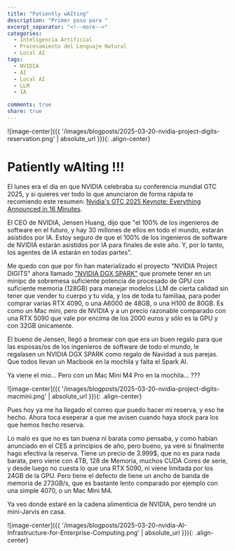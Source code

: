 ```yaml
---
title: "Patiently wAIting"
description: "Primer paso para "
excerpt_separator: "<!--more-->"
categories:
  - Inteligencia Artificial
  - Procesamiento del Lenguaje Natural
  - Local AI
tags:
  - NVIDIA
  - AI
  - Local AI
  - LLM
  - IA

comments: true
share: true
---
```


![image-center]({{ '/images/blogposts/2025-03-20-nvidia-project-digits-reservation.png' | absolute_url }}){: .align-center}

# Patiently wAIting !!!

El lunes era el día en que NVIDIA celebraba su conferencia mundial GTC 2025, y si quieres ver todo lo que anunciaron de forma rápida te recomiendo este resumen: [Nvidia's GTC 2025 Keynote: Everything Announced in 16 Minutes](https://www.youtube.com/watch?v=erhqbyvPesY).

El CEO de NVIDIA, Jensen Huang, dijo que "el 100% de los ingenieros de software en el futuro, y hay 30 millones de ellos en todo el mundo, estarán asistidos por IA. Estoy seguro de que el 100% de los ingenieros de software de NVIDIA estarán asistidos por IA para finales de este año. Y, por lo tanto, los agentes de IA estarán en todas partes".
<!--more-->

Me quedo con que por fin han materializado el proyecto "NVIDIA Project DIGITS" ahora llamado ["NVIDIA DGX SPARK"](https://www.nvidia.com/en-us/products/workstations/dgx-spark/) que promete tener en un minipc de sobremesa suficiente potencia de procesado de GPU con suficiente memoria (128GB) para manejar modelos LLM de cierta calidad sin tener que vender tu cuerpo y tu vida, y los de toda tu familiaa, para poder comprar varias RTX 4090, o una A6000 de 48GB, o una H100 de 80GB. Es como un Mac mini, pero de NVIDIA y a un precio razonable comparado con una RTX 5090 que vale por encima de los 2000 euros y sólo es la GPU y con 32GB únicamente.

El bueno de Jensen, llegó a bromear con que era un buen regalo para que las esposas/os de los ingenieros de software de todo el mundo, le regalasen un NVIDIA DGX SPARK como regalo de Navidad a sus parejas. Que todos llevan un Macbook en la mochila y falta el Spark AI. 

Ya viene el mio... Pero con un Mac Mini M4 Pro en la mochila... ???

![image-center]({{ '/images/blogposts/2025-03-20-nvidia-project-digits-macmini.png' | absolute_url }}){: .align-center}

Pues hoy ya me ha llegado el correo que puedo hacer mi reserva, y eso he hecho. Ahora toca eseperar a que me avisen cuando haya stock para los que hemos hecho reserva.

Lo malo es que no es tan buena ni barata como pensaba, y como habían anunciado en el CES a principios de año, pero bueno, ya veré si finalmente hago efectiva la reserva. Tiene un precio de 3.999$, que no es para nada barata, pero viene con 4TB, 128 de Memoria, muchos CUDA Cores de serie, y desde luego no cuesta lo que una RTX 5090, ni viene limitada por los 24GB de la GPU. Pero tiene el defecto de tiene un ancho de banda de memoria de 273GB/s, que es bastante lento comparado por ejemplo con una simple 4070, o un Mac Mini M4. 

Ya veo donde estaré en la cadena alimenticia de NVIDIA, pero tendré un mini-Jarvis en casa.

![image-center]({{ '/images/blogposts/2025-03-20-nvidia-AI-Infrastructure-for-Enterprise-Computing.png' | absolute_url }}){: .align-center}
